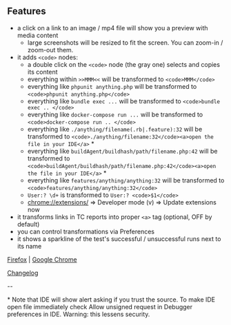 ## Features

* a click on a link to an image / mp4 file will show you a preview with media content
  * large screenshots will be resized to fit the screen. You can zoom-in / zoom-out them.
* it adds `<code>` nodes:
  * a double click on the `<code>` node (the gray one) selects and copies its content
  * everything within `>>MMM<<` will be transformed to `<code>MMM</code>`
  * everything like `phpunit anything.php` will be transformed to `<code>phpunit anything.php</code>`
  * everything like `bundle exec ...` will be transformed to `<code>bundle exec .. </code>`
  * everything like `docker-compose run ...` will be transformed to `<code>docker-compose run .. </code>`
  * everything like `./anything/filename(.rb|.feature):32` will be transformed to `<code>./anything/filename:32</code><a>open the file in your IDE</a>` *
  * everything like `buildAgent/buildhash/path/filename.php:42` will be transformed to `<code>buildAgent/buildhash/path/filename.php:42</code><a>open the file in your IDE</a>` *
  * everything like `features/anything/anything:32` will be transformed to `<code>features/anything/anything:32</code>`
  * `User:? \d+` is transformed to `User:? <code>$1</code>`
  * [chrome://extensions/](chrome://extensions/) => Developer mode (v) => Update extensions now
* it transforms links in TC reports into proper `<a>` tag (optional, OFF by default)
* you can control transformations via Preferences
* it shows a sparkline of the test's successful / unsuccessful runs next to its name

[Firefox](https://github.com/leipreachan/tc-better-reports/releases) |
[Google Chrome](https://chrome.google.com/webstore/detail/tc-better-reports/idddfkaoefamlflojibpncamdcbnddpk)

[Changelog](CHANGELOG.md)

--

\* Note that IDE will show alert asking if you trust the source. To make IDE open file immediately check Allow unsigned request in Debugger preferences in IDE. Warning: this lessens security.
